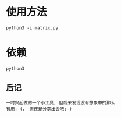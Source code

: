 # 使用方法
    python3 -i matrix.py

# 依赖
    python3

## 后记
    一时兴起做的一个小工具, 但后来发现没有想象中的那么
    有用:-(， 但还是分享出去吧:-)
